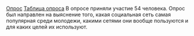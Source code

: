 [Опрос](https://docs.google.com/forms/d/1VA3qtAZ3jg-Wt3_7VzUhrcHIA1D6vfwbDLBkoYgbcA8/edit?usp=sharing)
[Таблица опроса](https://docs.google.com/spreadsheets/d/18k-6RuYcva_YtFGLNID09gYKS3Hbr9S5-3WWeFm8ZZE/edit#gid=688439064)
В опросе приняли участие 54 человека. Опрос был направлен на выяснение того, какая социальная сеть самая популярная среди молодежи, какими сетями они вообще пользуются и для каких целей их используют.
